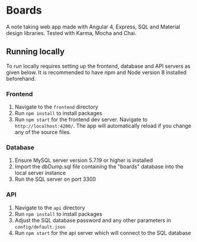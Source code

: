 # Boards

A note taking web app made with Angular 4, Express, SQL and Material design libraries. Tested with Karma, Mocha and Chai.

## Running locally

To run locally requires setting up the frontend, database and API servers as given below. It is recommended to have npm and Node version 8 installed beforehand.

### Frontend

1. Navigate to the `frontend` directory
2. Run `npm install` to install packages
3. Run `npm start` for the frontend dev server. Navigate to `http://localhost:4200/`. The app will automatically reload if you change any of the source files.

### Database

1. Ensure MySQL server version 5.7.19 or higher is installed
2. Import the dbDump.sql file containing the "boards" database into the local server instance
3. Run the SQL server on port 3300

### API

1. Navigate to the `api` directory
2. Run `npm install` to install packages
3. Adjust the SQL database password and any other parameters in `config/default.json`
4. Run `npm start` for the api server which will connect to the SQL database